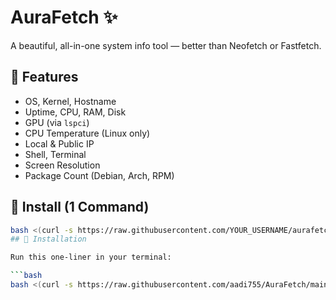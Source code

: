 # AuraFetch ✨

A beautiful, all-in-one system info tool — better than Neofetch or Fastfetch.

## 🔧 Features

- OS, Kernel, Hostname
- Uptime, CPU, RAM, Disk
- GPU (via `lspci`)
- CPU Temperature (Linux only)
- Local & Public IP
- Shell, Terminal
- Screen Resolution
- Package Count (Debian, Arch, RPM)

## 🚀 Install (1 Command)

```bash
bash <(curl -s https://raw.githubusercontent.com/YOUR_USERNAME/aurafetch/main/install.sh)
## 🚀 Installation

Run this one-liner in your terminal:

```bash
bash <(curl -s https://raw.githubusercontent.com/aadi755/AuraFetch/main/install.sh)
